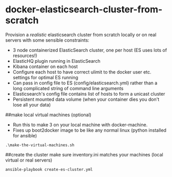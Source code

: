 # docker-elasticsearch-cluster-from-scratch
Provision a *realistic* elasticsearch cluster from scratch locally or on real servers with some sensible constraints:
- 3 node containerized ElasticSearch cluster, one per host (ES uses lots of resources!)
- ElasticHQ plugin running in ElasticSearch
- Kibana container on each host
- Configure each host to have correct ulimit to the docker user etc. settings for optimal ES running
- Can pass in config file to ES (config/elasticsearch.yml) rather than a long complicated string of command line arguments
- Elasticsearch's config file contains list of hosts to form a unicast cluster
- Persistent mounted data volume (when your container dies you don't lose all your data)


##make local virtual machines (optional)
- Run this to make 3 on your local machine with docker-machine.
- Fixes up boot2docker image to be like any normal linux (python installed for ansible)
```
.\make-the-virtual-machines.sh
```

##create the cluster
make sure inventory.ini matches your machines (local virtual or real servers)
```
ansible-playbook create-es-cluster.yml
```